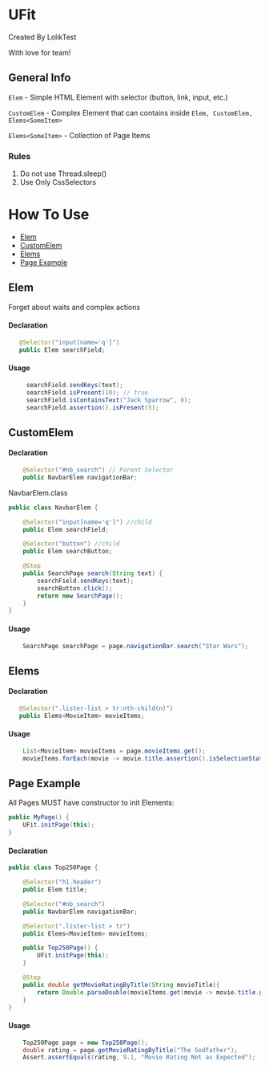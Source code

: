 # UFit
Created By LolikTest

With love for team!



## General Info

`Elem` - Simple HTML Element with selector (button, link, input, etc.)

`CustomElem` - Complex Element that can contains inside `Elem, CustomElem, Elems<SomeItem>`

`Elems<SomeItem>` - Collection of Page Items

### Rules 

1. Do not use Thread.sleep()
2. Use Only CssSelectors


# How To Use

- [Elem](https://github.com/AlexLAA/com.loliktest.ufit#elem "Elem")
- [CustomElem](https://github.com/AlexLAA/com.loliktest.ufit#customelem "CustomElem")
- [Elems](https://github.com/AlexLAA/com.loliktest.ufit#elems "Elems")
- [Page Example](https://github.com/AlexLAA/com.loliktest.ufit#page-example "Page Example")


## Elem
Forget about waits and complex actions
#### Declaration
``` java
   @Selector("input[name='q']")
   public Elem searchField;
```
#### Usage
``` java
     searchField.sendKeys(text);
     searchField.isPresent(10); // true
     searchField.isContainsText("Jack Sparrow", 0);
     searchField.assertion().isPresent(5);
```
  

## CustomElem
#### Declaration
``` java
    @Selector("#nb_search") // Parent Selector
    public NavbarElem navigationBar;
```
NavbarElem.class
``` java
public class NavbarElem {

    @Selector("input[name='q']") //child
    public Elem searchField;

    @Selector("button") //child
    public Elem searchButton;

    @Step
    public SearchPage search(String text) {
        searchField.sendKeys(text);
        searchButton.click();
        return new SearchPage();
    }
}
```

#### Usage
``` java
    SearchPage searchPage = page.navigationBar.search("Star Wars");
```

## Elems
#### Declaration
``` java
   @Selector(".lister-list > tr:nth-child(n)")
   public Elems<MovieItem> movieItems;
```

#### Usage
``` java
    List<MovieItem> movieItems = page.movieItems.get();
    movieItems.forEach(movie -> movie.title.assertion().isSelectionState(false, 0));
```

 
## Page Example
All Pages MUST have constructor to init Elements:
``` java
public MyPage() {
    UFit.initPage(this);
}
```

#### Declaration
``` java
public class Top250Page {

    @Selector("h1.header")
    public Elem title;

    @Selector("#nb_search")
    public NavbarElem navigationBar;

    @Selector(".lister-list > tr")
    public Elems<MovieItem> movieItems;

    public Top250Page() {
        UFit.initPage(this);
    }

    @Step
    public double getMovieRatingByTitle(String movieTitle){
        return Double.parseDouble(movieItems.get(movie -> movie.title.getText().equals(movieTitle)).rating.getText());
    }
}
```
#### Usage
``` java
    Top250Page page = new Top250Page();
    double rating = page.getMovieRatingByTitle("The Godfather");
    Assert.assertEquals(rating, 9.1, "Movie Rating Not as Expected");
 ```

